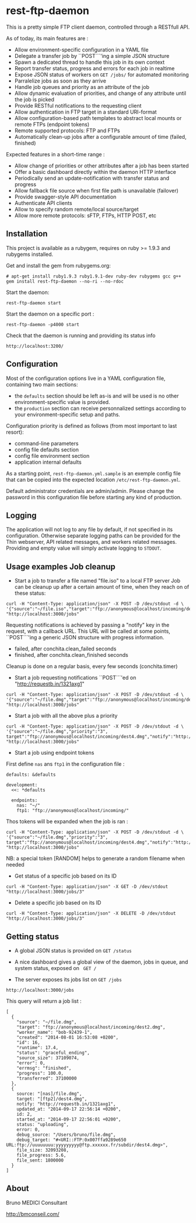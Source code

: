 rest-ftp-daemon
====================================================================================



This is a pretty simple FTP client daemon, controlled through a RESTfull API.

As of today, its main features are :

* Allow environment-specific configuration in a YAML file
* Delegate a transfer job by ``POST```'ing a simple JSON structure
* Spawn a dedicated thread to handle this job in its own context
* Report transfer status, progress and errors for each job in realtime
* Expose JSON status of workers on ```GET /jobs/``` for automated monitoring
* Parralelize jobs as soon as they arrive
* Handle job queues and priority as an attribute of the job
* Allow dynamic evaluation of priorities, and change of any attribute until the job is picked
* Provide RESTful notifications to the requesting client
* Allow authentication in FTP target in a standard URI-format
* Allow configuration-based path templates to abstract local mounts or remote FTPs (endpoint tokens)
* Remote supported protocols: FTP and FTPs
* Automatically clean-up jobs after a configurable amount of time (failed, finished)

Expected features in a short-time range :

* Allow change of priorities or other attributes after a job has been started
* Offer a basic dashboard directly within the daemon HTTP interface
* Periodically send an update-notification with transfer status and progress
* Allow fallback file source when first file path is unavailable (failover)
* Provide swagger-style API documentation
* Authenticate API clients
* Allow to specify random remote/local source/target
* Allow more remote protocols: sFTP, FTPs, HTTP POST, etc


Installation
------------------------------------------------------------------------------------

This project is available as a rubygem, requires on ruby >= 1.9.3 and rubygems installed.

Get and install the gem from rubygems.org:

```
# apt-get install ruby1.9.3 ruby1.9.1-dev ruby-dev rubygems gcc g++
gem install rest-ftp-daemon --no-ri --no-rdoc
```

Start the daemon:

```
rest-ftp-daemon start
```

Start the daemon on a specific port :

```
rest-ftp-daemon -p4000 start
```

Check that the daemon is running and providing its status info

```
http://localhost:3200/
```

Configuration
------------------------------------------------------------------------------------
Most of the configuration options live in a YAML configuration file, containing two main sections:

* the ``defaults`` section should be left as-is and will be used is no other environment-specific value is provided.
* the ``production`` section can receive personnalized settings according to your environment-specific setup and paths.

Configuration priority is defined as follows (from most important to last resort):

* command-line parameters
* config file defaults section
* config file environment section
* application internal defaults

As a starting point, ``rest-ftp-daemon.yml.sample`` is an exemple config file that can be  copied into the expected location ``/etc/rest-ftp-daemon.yml``.

Default administrator credentials are admin/admin. Please change the password in this configuration file before starting any kind of production.

Logging
------------------------------------------------------------------------------------

The application will not log to any file by default, if not specified in its configuration.
Otherwise separate logging paths can be provided for the Thin webserver, API related messages, and workers related messages. Providing and empty value will simply activate logging to ``STDOUT``.


Usage examples
Job cleanup
------------------------------------------------------------------------------------

* Start a job to transfer a file named "file.iso" to a local FTP server
Job can be cleanup up after a certain amount of time, when they reach on of these status:

```
curl -H "Content-Type: application/json" -X POST -D /dev/stdout -d \
'{"source":"~/file.iso","target":"ftp://anonymous@localhost/incoming/dest2.iso"}' "http://localhost:3000/jobs"
```

Requesting notifications is achieved by passing a "notify" key in the request, with a callback URL.
This URL will be called at some points, ``POST```'ing a generic JSON structure with progress information.
- failed, after conchita.clean_failed seconds
- finished, after conchita.clean_finished seconds

Cleanup is done on a regular basis, every few seconds (conchita.timer)

* Start a job requesting notifications ``POST```'ed on "http://requestb.in/1321axg1"

```
curl -H "Content-Type: application/json" -X POST -D /dev/stdout -d \
'{"source":"~/file.dmg","target":"ftp://anonymous@localhost/incoming/dest4.dmg","notify":"http://requestb.in/1321axg1"}' "http://localhost:3000/jobs"
```

* Start a job with all the above plus a priority

```
curl -H "Content-Type: application/json" -X POST -D /dev/stdout -d \
'{"source":"~/file.dmg","priority":"3", target":"ftp://anonymous@localhost/incoming/dest4.dmg","notify":"http://requestb.in/1321axg1"}' "http://localhost:3000/jobs"
```

* Start a job using endpoint tokens

First define ``nas`` ans ``ftp1`` in the configuration file :

```
defaults: &defaults

development:
  <<: *defaults

  endpoints:
    nas: "~/"
    ftp1: "ftp://anonymous@localhost/incoming/"
```

Thos tokens will be expanded when the job is ran :

```
curl -H "Content-Type: application/json" -X POST -D /dev/stdout -d \
'{"source":"~/file.dmg","priority":"3", target":"ftp://anonymous@localhost/incoming/dest4.dmg","notify":"http://requestb.in/1321axg1"}' "http://localhost:3000/jobs"
```

NB: a special token [RANDOM] helps to generate a random filename when needed

* Get status of a specific job based on its ID

```
curl -H "Content-Type: application/json" -X GET -D /dev/stdout "http://localhost:3000/jobs/3"
```


* Delete a specific job based on its ID

```
curl -H "Content-Type: application/json" -X DELETE -D /dev/stdout "http://localhost:3000/jobs/3"
```


Getting status
------------------------------------------------------------------------------------

* A global JSON status is provided on ``` GET /status ```

* A nice dashboard gives a global view of the daemon, jobs in queue, and system status, exposed on ``` GET /```

* The server exposes its jobs list on ``` GET /jobs ```

```
http://localhost:3000/jobs
```

This query will return a job list :

```
[
  {
    "source": "~/file.dmg",
    "target": "ftp://anonymous@localhost/incoming/dest2.dmg",
    "worker_name": "bob-92439-1",
    "created": "2014-08-01 16:53:08 +0200",
    "id": 16,
    "runtime": 17.4,
    "status": "graceful_ending",
    "source_size": 37109074,
    "error": 0,
    "errmsg": "finished",
    "progress": 100.0,
    "transferred": 37100000
  },
  {
    source: "[nas]/file.dmg",
    target: "[ftp2]/dest4.dmg",
    notify: "http://requestb.in/1321axg1",
    updated_at: "2014-09-17 22:56:14 +0200",
    id: 2,
    started_at: "2014-09-17 22:56:01 +0200",
    status: "uploading",
    error: 0,
    debug_source: "/Users/bruno/file.dmg",
    debug_target: "#<URI::FTP:0x007ffa9289e650 URL:ftp://uuuuuuuu:yyyyyyyyy@ftp.xxxxxx.fr/subdir/dest4.dmg>",
    file_size: 32093208,
    file_progress: 5.6,
    file_sent: 1800000
  }
]
```


About
------------------------------------------------------------------------------------

Bruno MEDICI Consultant

http://bmconseil.com/
